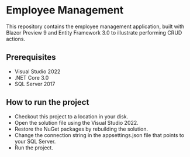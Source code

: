 # Employee Management

This repository contains the employee management application, built with Blazor Preview 9 and Entity Framework 3.0 to illustrate performing CRUD actions.

## Prerequisites

* Visual Studio 2022
* .NET Core 3.0
* SQL Server 2017 


## How to run the project

* Checkout this project to a location in your disk.
* Open the solution file using the Visual Studio 2022.
* Restore the NuGet packages by rebuilding the solution.
* Change the connection string in the appsettings.json file that points to your SQL Server.
* Run the project.